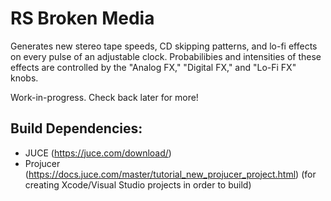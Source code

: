 # RS Broken Media

Generates new stereo tape speeds, CD skipping patterns, and lo-fi effects on every pulse of an adjustable clock. Probabilibies and intensities of these effects are controlled by the "Analog FX," "Digital FX," and "Lo-Fi FX" knobs.

Work-in-progress. Check back later for more!

## Build Dependencies:
- JUCE (https://juce.com/download/)
- Projucer (https://docs.juce.com/master/tutorial_new_projucer_project.html) (for creating Xcode/Visual Studio projects in order to build)

<!--## Windows:
- Compiled Windows files are available under "Releases". Unzip the files and place them in 
	- C:\Program Files\Common Files\VST3 (VST3)
	- C:\Program Files\Common Files\Avid\Audio\Plug-Ins (AAX) 
-->
<!--## macOS:
- Compiled macOS files are available under "Releases". Unzip the files and place them in 
	- Macintosh HD/Library/Audio/Plug-Ins/Components/ (AU)
	- Macintosh HD/Library/Audio/Plug-Ins/VST3/ (VST3)
	- Macintosh HD/Library/Application Support/Avid/Audio/Plug-Ins (AAX)
- You will likely need to disable Gatekeeper for the plugins. To do this for AU, type...
```sh
spctl --add "/Library/Audio/Plug-Ins/Components/RSAlgorithmicVerb.component"
```

...for VST3...
```sh
spctl --add "/Library/Audio/Plug-Ins/VST3/RSAlgorithmicVerb.vst3"
```

...or for AAX...
```sh
spctl --add "/Library/Application Support/Avid/Audio/Plug-Ins/RSAlgorithmicVerb.aaxplugin"
```

- You can also add the file path by typing...
```sh
spctl --add 
```

...(with a space at the end) and dragging the plugin file into the terminal, which will automatically add the file path.-->
